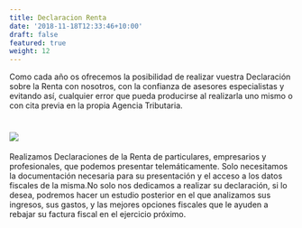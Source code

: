 ```yaml
---
title: Declaracion Renta
date: '2018-11-18T12:33:46+10:00'
draft: false
featured: true
weight: 12
---
```

Como cada año os ofrecemos la posibilidad de realizar vuestra Declaración sobre la Renta con nosotros, con la confianza de asesores especialistas y evitando así, cualquier error que pueda producirse al realizarla uno mismo o con cita previa en la propia Agencia Tributaria.

# ![](/images/logo-agencia-tributaria.png)&#xA;&#xA;

Realizamos Declaraciones de la Renta de particulares, empresarios y profesionales, que podemos presentar telemáticamente. Solo necesitamos la documentación necesaria para su presentación y el acceso a los datos fiscales de la misma.No solo nos dedicamos a realizar su declaración, si lo desea, podremos hacer un estudio posterior en el que analizamos sus ingresos, sus gastos, y las mejores opciones fiscales que le ayuden a rebajar su factura fiscal en el ejercicio próximo.

